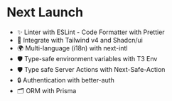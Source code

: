 # Next Launch

* ✨ Linter with ESLint - Code Formatter with Prettier
* 🎨 Integrate with Tailwind v4 and Shadcn/ui
* 🌍 Multi-language (i18n) with next-intl
* 🛡️ Type-safe environment variables with T3 Env
* 🛡️ Type safe Server Actions with Next-Safe-Action
* 🔒 Authentication with better-auth
* 🗂️ ORM with Prisma
